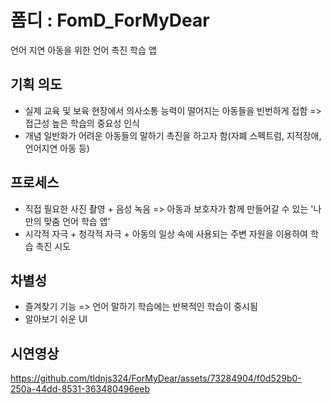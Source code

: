 폼디 : FomD_ForMyDear
===========================
언어 지연 아동을 위한 언어 촉진 학습 앱

## 기획 의도
- 실제 교육 및 보육 현장에서 의사소통 능력이 떨어지는 아동들을 빈번하게 접함
=> 접근성 높은 학습의 중요성 인식
- 개념 일반화가 어려운 아동들의 말하기 촉진을 하고자 함(자폐 스펙트럼, 지적장애, 언어지연 아동 등)


## 프로세스
- 직접 필요한 사진 촬영 + 음성 녹음 => 아동과 보호자가 함께 만들어갈 수 있는 '나만의 맞춤 언어 학습 앱'
- 시각적 자극 + 청각적 자극 + 아동의 일상 속에 사용되는 주변 자원을 이용하여 학습 촉진 시도

## 차별성
- 즐겨찾기 기능 => 언어 말하기 학습에는 반복적인 학습이 중시됨
- 알아보기 쉬운 UI

## 시연영상

https://github.com/tldnjs324/ForMyDear/assets/73284904/f0d529b0-250a-44dd-8531-363480496eeb

